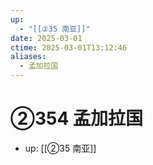 ```yaml
---
up:
  - "[[②35 南亚]]"
date: 2025-03-01
ctime: 2025-03-01T13:12:46
aliases:
  - 孟加拉国
---
```


# ②354 孟加拉国

- up: [[②35 南亚]]
